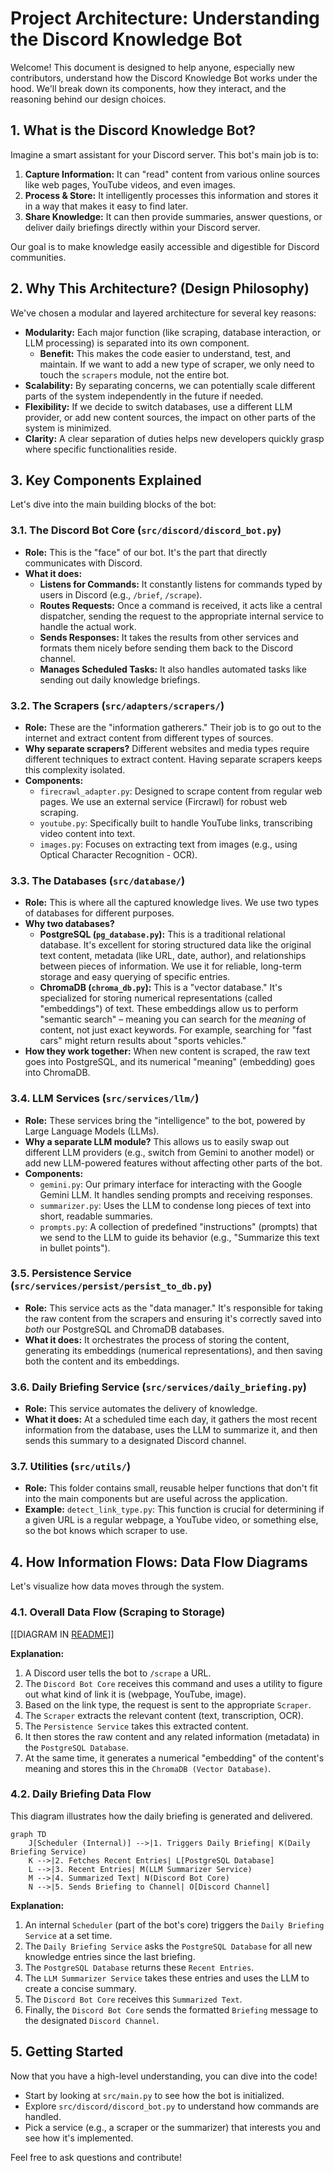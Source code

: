 # Project Architecture: Understanding the Discord Knowledge Bot

Welcome! This document is designed to help anyone, especially new contributors, understand how the Discord Knowledge Bot works under the hood. We'll break down its components, how they interact, and the reasoning behind our design choices.

## 1. What is the Discord Knowledge Bot?

Imagine a smart assistant for your Discord server. This bot's main job is to:
1.  **Capture Information:** It can "read" content from various online sources like web pages, YouTube videos, and even images.
2.  **Process & Store:** It intelligently processes this information and stores it in a way that makes it easy to find later.
3.  **Share Knowledge:** It can then provide summaries, answer questions, or deliver daily briefings directly within your Discord server.

Our goal is to make knowledge easily accessible and digestible for Discord communities.

## 2. Why This Architecture? (Design Philosophy)

We've chosen a modular and layered architecture for several key reasons:

*   **Modularity:** Each major function (like scraping, database interaction, or LLM processing) is separated into its own component.
    *   **Benefit:** This makes the code easier to understand, test, and maintain. If we want to add a new type of scraper, we only need to touch the `scrapers` module, not the entire bot.
*   **Scalability:** By separating concerns, we can potentially scale different parts of the system independently in the future if needed.
*   **Flexibility:** If we decide to switch databases, use a different LLM provider, or add new content sources, the impact on other parts of the system is minimized.
*   **Clarity:** A clear separation of duties helps new developers quickly grasp where specific functionalities reside.

## 3. Key Components Explained

Let's dive into the main building blocks of the bot:

### 3.1. The Discord Bot Core (`src/discord/discord_bot.py`)

*   **Role:** This is the "face" of our bot. It's the part that directly communicates with Discord.
*   **What it does:**
    *   **Listens for Commands:** It constantly listens for commands typed by users in Discord (e.g., `/brief`, `/scrape`).
    *   **Routes Requests:** Once a command is received, it acts like a central dispatcher, sending the request to the appropriate internal service to handle the actual work.
    *   **Sends Responses:** It takes the results from other services and formats them nicely before sending them back to the Discord channel.
    *   **Manages Scheduled Tasks:** It also handles automated tasks like sending out daily knowledge briefings.

### 3.2. The Scrapers (`src/adapters/scrapers/`)

*   **Role:** These are the "information gatherers." Their job is to go out to the internet and extract content from different types of sources.
*   **Why separate scrapers?** Different websites and media types require different techniques to extract content. Having separate scrapers keeps this complexity isolated.
*   **Components:**
    *   `firecrawl_adapter.py`: Designed to scrape content from regular web pages. We use an external service (Fircrawl) for robust web scraping.
    *   `youtube.py`: Specifically built to handle YouTube links, transcribing video content into text.
    *   `images.py`: Focuses on extracting text from images (e.g., using Optical Character Recognition - OCR).

### 3.3. The Databases (`src/database/`)

*   **Role:** This is where all the captured knowledge lives. We use two types of databases for different purposes.
*   **Why two databases?**
    *   **PostgreSQL (`pg_database.py`):** This is a traditional relational database. It's excellent for storing structured data like the original text content, metadata (like URL, date, author), and relationships between pieces of information. We use it for reliable, long-term storage and easy querying of specific entries.
    *   **ChromaDB (`chroma_db.py`):** This is a "vector database." It's specialized for storing numerical representations (called "embeddings") of text. These embeddings allow us to perform "semantic search" – meaning you can search for the *meaning* of content, not just exact keywords. For example, searching for "fast cars" might return results about "sports vehicles."
*   **How they work together:** When new content is scraped, the raw text goes into PostgreSQL, and its numerical "meaning" (embedding) goes into ChromaDB.

### 3.4. LLM Services (`src/services/llm/`)

*   **Role:** These services bring the "intelligence" to the bot, powered by Large Language Models (LLMs).
*   **Why a separate LLM module?** This allows us to easily swap out different LLM providers (e.g., switch from Gemini to another model) or add new LLM-powered features without affecting other parts of the bot.
*   **Components:**
    *   `gemini.py`: Our primary interface for interacting with the Google Gemini LLM. It handles sending prompts and receiving responses.
    *   `summarizer.py`: Uses the LLM to condense long pieces of text into short, readable summaries.
    *   `prompts.py`: A collection of predefined "instructions" (prompts) that we send to the LLM to guide its behavior (e.g., "Summarize this text in bullet points").

### 3.5. Persistence Service (`src/services/persist/persist_to_db.py`)

*   **Role:** This service acts as the "data manager." It's responsible for taking the raw content from the scrapers and ensuring it's correctly saved into *both* our PostgreSQL and ChromaDB databases.
*   **What it does:** It orchestrates the process of storing the content, generating its embeddings (numerical representations), and then saving both the content and its embeddings.

### 3.6. Daily Briefing Service (`src/services/daily_briefing.py`)

*   **Role:** This service automates the delivery of knowledge.
*   **What it does:** At a scheduled time each day, it gathers the most recent information from the database, uses the LLM to summarize it, and then sends this summary to a designated Discord channel.

### 3.7. Utilities (`src/utils/`)

*   **Role:** This folder contains small, reusable helper functions that don't fit into the main components but are useful across the application.
*   **Example:** `detect_link_type.py`: This function is crucial for determining if a given URL is a regular webpage, a YouTube video, or something else, so the bot knows which scraper to use.

## 4. How Information Flows: Data Flow Diagrams

Let's visualize how data moves through the system.

### 4.1. Overall Data Flow (Scraping to Storage)

[[DIAGRAM IN [README](./README.md)]]

**Explanation:**
1.  A Discord user tells the bot to `/scrape` a URL.
2.  The `Discord Bot Core` receives this command and uses a utility to figure out what kind of link it is (webpage, YouTube, image).
3.  Based on the link type, the request is sent to the appropriate `Scraper`.
4.  The `Scraper` extracts the relevant content (text, transcription, OCR).
5.  The `Persistence Service` takes this extracted content.
6.  It then stores the raw content and any related information (metadata) in the `PostgreSQL Database`.
7.  At the same time, it generates a numerical "embedding" of the content's meaning and stores this in the `ChromaDB (Vector Database)`.

### 4.2. Daily Briefing Data Flow

This diagram illustrates how the daily briefing is generated and delivered.

```mermaid
graph TD
    J[Scheduler (Internal)] -->|1. Triggers Daily Briefing| K(Daily Briefing Service)
    K -->|2. Fetches Recent Entries| L[PostgreSQL Database]
    L -->|3. Recent Entries| M(LLM Summarizer Service)
    M -->|4. Summarized Text| N(Discord Bot Core)
    N -->|5. Sends Briefing to Channel| O[Discord Channel]
```

**Explanation:**
1.  An internal `Scheduler` (part of the bot's core) triggers the `Daily Briefing Service` at a set time.
2.  The `Daily Briefing Service` asks the `PostgreSQL Database` for all new knowledge entries since the last briefing.
3.  The `PostgreSQL Database` returns these `Recent Entries`.
4.  The `LLM Summarizer Service` takes these entries and uses the LLM to create a concise summary.
5.  The `Discord Bot Core` receives this `Summarized Text`.
6.  Finally, the `Discord Bot Core` sends the formatted `Briefing` message to the designated `Discord Channel`.

## 5. Getting Started

Now that you have a high-level understanding, you can dive into the code!
*   Start by looking at `src/main.py` to see how the bot is initialized.
*   Explore `src/discord/discord_bot.py` to understand how commands are handled.
*   Pick a service (e.g., a scraper or the summarizer) that interests you and see how it's implemented.

Feel free to ask questions and contribute!
